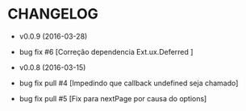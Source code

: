 CHANGELOG
===================

* v0.0.9 (2016-03-28)

 * bug fix #6 [Correção dependencia Ext.ux.Deferred ]

* v0.0.8 (2016-03-15)

 * bug fix pull #4 [Impedindo que callback undefined seja chamado]
 * bug fix pull #5 [Fix para nextPage por causa do options]